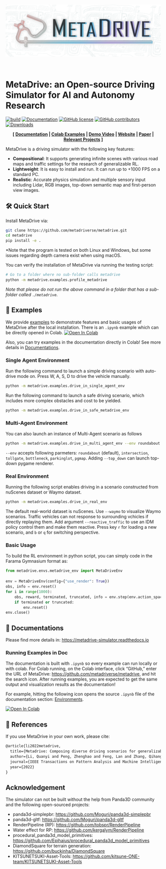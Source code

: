 <br>

![](documentation/source/figs/logo-horizon.png)

<br>

# MetaDrive: an Open-source Driving Simulator for AI and Autonomy Research

[![build](https://github.com/metadriverse/metadrive/workflows/test/badge.svg)](http://github.com/metadriverse/metadrive/actions)
[![Documentation](https://readthedocs.org/projects/metadrive-simulator/badge/?version=latest)](https://metadrive-simulator.readthedocs.io)
[![GitHub license](https://img.shields.io/github/license/metadriverse/metadrive)](https://github.com/metadriverse/metadrive/blob/main/LICENSE.txt)
[![GitHub contributors](https://img.shields.io/github/contributors/metadriverse/metadrive)](https://github.com/metadriverse/metadrive/graphs/contributors)
[![Downloads](https://static.pepy.tech/badge/MetaDrive-simulator)](https://pepy.tech/project/MetaDrive-simulator)

<div style="text-align: center; width:100%; margin: 0 auto; display: inline-block">
<strong>
[
<a href="https://metadrive-simulator.readthedocs.io">Documentation</a>
|
<a href="https://github.com/metadriverse/metadrive?tab=readme-ov-file#-examples">Colab Examples</a>
|
<a href="https://www.youtube.com/embed/3ziJPqC_-T4">Demo Video</a>
|
<a href="https://metadriverse.github.io/metadrive-simulator/">Website</a>
|
<a href="https://arxiv.org/pdf/2109.12674.pdf">Paper</a>
|
<a href="https://metadriverse.github.io/">Relevant Projects</a>
]
</strong>
</div>

<br>

MetaDrive is a driving simulator with the following key features:

- **Compositional**: It supports generating infinite scenes with various road maps and traffic settings for the research of generalizable RL. 
- **Lightweight**: It is easy to install and run. It can run up to +1000 FPS on a standard PC.
- **Realistic**: Accurate physics simulation and multiple sensory input including Lidar, RGB images, top-down semantic map and first-person view images. 


## 🛠 Quick Start
Install MetaDrive via:

```bash
git clone https://github.com/metadriverse/metadrive.git
cd metadrive
pip install -e .
```

*Note that the program is tested on both Linux and Windows, but some issues regarding depth camera exist when using macOS. 

You can verify the installation of MetaDrive via running the testing script:

```bash
# Go to a folder where no sub-folder calls metadrive
python -m metadrive.examples.profile_metadrive
```

*Note that please do not run the above command in a folder that has a sub-folder called `./metadrive`.*

## 🚕 Examples
We provide [examples](https://github.com/metadriverse/metadrive/tree/main/metadrive/examples) to demonstrate features and basic usages of MetaDrive after the local installation.
There is an `.ipynb` example which can be directly opened in Colab. [![Open In Colab](https://colab.research.google.com/assets/colab-badge.svg)](https://colab.research.google.com/github/metadriverse/metadrive/blob/main/metadrive/examples/Basic_MetaDrive_Usages.ipynb)

Also, you can try examples in the documentation directly in Colab! See more details in [Documentations](#-documentations).

### Single Agent Environment
Run the following command to launch a simple driving scenario with auto-drive mode on. Press W, A, S, D to drive the vehicle manually.
```bash
python -m metadrive.examples.drive_in_single_agent_env
```
Run the following command to launch a safe driving scenario, which includes more complex obstacles and cost to be yielded. 

```bash
python -m metadrive.examples.drive_in_safe_metadrive_env
```

### Multi-Agent Environment

You can also launch an instance of Multi-Agent scenario as follows

```bash
python -m metadrive.examples.drive_in_multi_agent_env --env roundabout
```
```--env```  accepts following parmeters: `roundabout` (default), `intersection`, `tollgate`, `bottleneck`, `parkinglot`, `pgmap`.
Adding ```--top_down``` can launch top-down pygame renderer. 




### Real Environment
Running the following script enables driving in a scenario constructed from nuScenes dataset or Waymo dataset.

```bash
python -m metadrive.examples.drive_in_real_env
```

The default real-world dataset is nuScenes.
Use ```--waymo``` to visualize Waymo scenarios.
Traffic vehicles can not response to surrounding vchicles if directly replaying them.
Add argument ```--reactive_traffic``` to use an IDM policy control them and make them reactive.
Press key ```r``` for loading a new scenario, and ```b``` or ```q``` for switching perspective. 



### Basic Usage
To build the RL environment in python script, you can simply code in the Farama Gymnasium format as:

```python
from metadrive.envs.metadrive_env import MetaDriveEnv

env = MetaDriveEnv(config={"use_render": True})
obs, info = env.reset()
for i in range(1000):
    obs, reward, terminated, truncated, info = env.step(env.action_space.sample())
    if terminated or truncated:
        env.reset()
env.close()
```


## 🏫 Documentations

Please find more details in: https://metadrive-simulator.readthedocs.io

### Running Examples in Doc
The documentation is built with `.ipynb` so every example can run locally
or with colab. For Colab running, on the Colab interface, click “GitHub,” enter the URL of MetaDrive:
https://github.com/metadriverse/metadrive, and hit the search icon.
After running examples, you are expected to get the same output and visualization results as the documentation!

For example, hitting the following icon opens the source `.ipynb` file of the documentation section: [Environments](https://metadrive-simulator.readthedocs.io/en/latest/rl_environments.html).

[![Open In Colab](https://colab.research.google.com/assets/colab-badge.svg)](https://colab.research.google.com/github/metadriverse/metadrive/blob/main/documentation/source/rl_environments.ipynb)

## 📎 References

If you use MetaDrive in your own work, please cite:

```latex
@article{li2022metadrive,
  title={Metadrive: Composing diverse driving scenarios for generalizable reinforcement learning},
  author={Li, Quanyi and Peng, Zhenghao and Feng, Lan and Zhang, Qihang and Xue, Zhenghai and Zhou, Bolei},
  journal={IEEE Transactions on Pattern Analysis and Machine Intelligence},
  year={2022}
}
```


## Acknowledgement

The simulator can not be built without the help from Panda3D community and the following open-sourced projects:
- panda3d-simplepbr: https://github.com/Moguri/panda3d-simplepbr
- panda3d-gltf: https://github.com/Moguri/panda3d-gltf
- RenderPipeline (RP): https://github.com/tobspr/RenderPipeline
- Water effect for RP: https://github.com/kergalym/RenderPipeline 
- procedural_panda3d_model_primitives: https://github.com/Epihaius/procedural_panda3d_model_primitives
- DiamondSquare for terrain generation: https://github.com/buckinha/DiamondSquare
- KITSUNETSUKI-Asset-Tools: https://github.com/kitsune-ONE-team/KITSUNETSUKI-Asset-Tools
